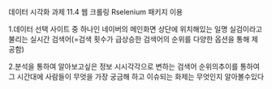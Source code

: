 데이터 시각화 과제 11.4 웹 크롤링
Rselenium 패키지 이용

1.데이터 선택
사이트 중 하나인 네이버의 메인화면 상단에 위치해있는 
일명 실검이라고 불리는 실시간 검색어(=검색 횟수가 급상승한 검색어의 순위를 다양한 옵션을 통해 제공함)

2.분석을 통하여 알아보고싶은 정보
시시각각으로 변하는 검색어 순위의추이를 통하여 그 시간대에 사람들이 무엇을 가장 궁금해 하고 이슈되는 화제는 무엇인지 알아볼수있다
